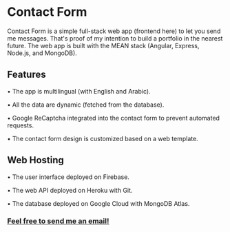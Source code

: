 # Contact Form

Contact Form is a simple full-stack web app (frontend here) to let you send me messages. That's proof of my intention to build a portfolio in the nearest future.
The web app is built with the MEAN stack (Angular, Express, Node.js, and MongoDB).

## Features
• The app is multilingual (with English and Arabic).

• All the data are dynamic (fetched from the database).

• Google ReCaptcha integrated into the contact form to prevent automated requests.

• The contact form design is customized based on a web template.

## Web Hosting
• The user interface deployed on Firebase.

• The web API deployed on Heroku with Git.

• The database deployed on Google Cloud with MongoDB Atlas.


### [Feel free to send me an email!](https://fouad-abdeen.web.app/en/get-in-touch)
